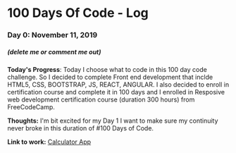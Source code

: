 # 100 Days Of Code - Log

### Day 0: November 11, 2019 
##### (delete me or comment me out)

**Today's Progress**: Today I choose what to code in this 100 day code challenge. So I decided to complete Front end development that inclde HTML5, CSS, BOOTSTRAP, JS, REACT, ANGULAR. I also decided to enroll in certification course and complete it in 100 days and I enrolled in Resposive web development certification course (duration 300 hours) from FreeCodeCamp.


**Thoughts:** I'm bit excited for my Day 1 I want to make sure my continuity never broke in this duration of #100 Days of Code. 

**Link to work:** [Calculator App](http://www.example.com)
